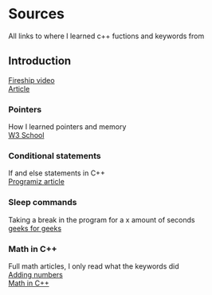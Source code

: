 # Sources
All links to where I learned c++ fuctions and keywords from

## Introduction
[Fireship video](https://www.youtube.com/watch?v=MNeX4EGtR5Y)                                                                                        
[Article](https://www.geeksforgeeks.org/top-10-reasons-to-learn-c-plus-plus/)                                                                            
### Pointers
How I learned pointers and memory                                                                                         
[W3 School](https://www.w3schools.com/cpp/cpp_pointers.asp)

### Conditional statements
If and else statements in C++                                                                                         
[Programiz article](https://www.programiz.com/cpp-programming/if-else)

### Sleep commands
Taking a break in the program for a x amount of seconds                                                                                         
[geeks for geeks](https://www.geeksforgeeks.org/sleep-function-in-cpp/)

### Math in C++
Full math articles, I only read what the keywords did                                                                                         
[Adding numbers](https://www.programiz.com/cpp-programming/examples/add-numbers)                                                                           
[Math in C++](https://www.w3schools.com/cpp/cpp_math.asp)
